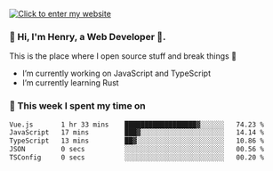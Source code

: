 [![Click to enter my website](https://github.com/zh30/zh30/assets/7930156/bb82b0df-3fb8-4136-8522-734cd2b27f6a)](https://blog.zhanghe.dev) 

### 👋 Hi, I'm Henry, a Web Developer 🚀.

This is the place where I open source stuff and break things :rofl:

- I’m currently working on JavaScript and TypeScript
- I’m currently learning Rust

### 💪 This week I spent my time on

<!--START_SECTION:waka-->

```txt
Vue.js       1 hr 33 mins    ██████████████████▓░░░░░░   74.23 %
JavaScript   17 mins         ███▓░░░░░░░░░░░░░░░░░░░░░   14.14 %
TypeScript   13 mins         ██▓░░░░░░░░░░░░░░░░░░░░░░   10.86 %
JSON         0 secs          ░░░░░░░░░░░░░░░░░░░░░░░░░   00.56 %
TSConfig     0 secs          ░░░░░░░░░░░░░░░░░░░░░░░░░   00.20 %
```

<!--END_SECTION:waka-->
